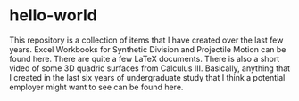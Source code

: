 # hello-world
This repository is a collection of items that I have created over the last few years.  Excel Workbooks for Synthetic Division and Projectile Motion can be found here.  There are quite a few LaTeX documents.  There is also a short video of some 3D quadric surfaces from Calculus III.  Basically, anything that I created in the last six years of undergraduate study that I think a potential employer might want to see can be found here. 

